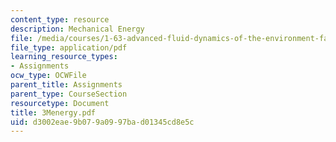 ```yaml
---
content_type: resource
description: Mechanical Energy
file: /media/courses/1-63-advanced-fluid-dynamics-of-the-environment-fall-2002/d3002eae9b079a0997bad01345cd8e5c_3Menergy.pdf
file_type: application/pdf
learning_resource_types:
- Assignments
ocw_type: OCWFile
parent_title: Assignments
parent_type: CourseSection
resourcetype: Document
title: 3Menergy.pdf
uid: d3002eae-9b07-9a09-97ba-d01345cd8e5c
---
```

